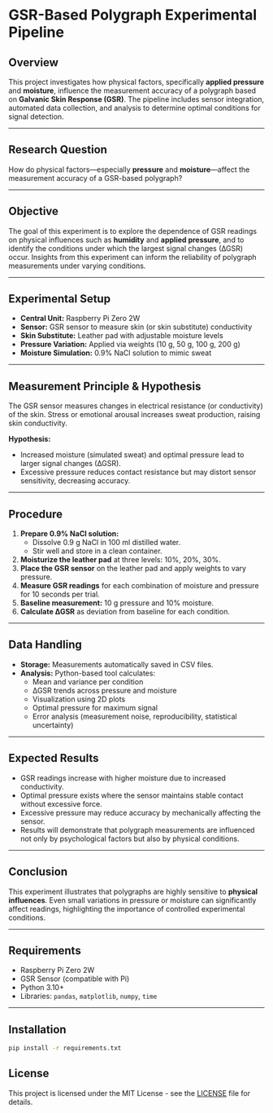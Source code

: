 # GSR-Based Polygraph Experimental Pipeline

## Overview
This project investigates how physical factors, specifically **applied pressure** and **moisture**, influence the measurement accuracy of a polygraph based on **Galvanic Skin Response (GSR)**. The pipeline includes sensor integration, automated data collection, and analysis to determine optimal conditions for signal detection.

---

## Research Question
How do physical factors—especially **pressure** and **moisture**—affect the measurement accuracy of a GSR-based polygraph?

---

## Objective
The goal of this experiment is to explore the dependence of GSR readings on physical influences such as **humidity** and **applied pressure**, and to identify the conditions under which the largest signal changes (∆GSR) occur. Insights from this experiment can inform the reliability of polygraph measurements under varying conditions.

---

## Experimental Setup
- **Central Unit:** Raspberry Pi Zero 2W  
- **Sensor:** GSR sensor to measure skin (or skin substitute) conductivity  
- **Skin Substitute:** Leather pad with adjustable moisture levels  
- **Pressure Variation:** Applied via weights (10 g, 50 g, 100 g, 200 g)  
- **Moisture Simulation:** 0.9% NaCl solution to mimic sweat  

---

## Measurement Principle & Hypothesis
The GSR sensor measures changes in electrical resistance (or conductivity) of the skin. Stress or emotional arousal increases sweat production, raising skin conductivity.  

**Hypothesis:**  
- Increased moisture (simulated sweat) and optimal pressure lead to larger signal changes (∆GSR).  
- Excessive pressure reduces contact resistance but may distort sensor sensitivity, decreasing accuracy.

---

## Procedure
1. **Prepare 0.9% NaCl solution:**  
   - Dissolve 0.9 g NaCl in 100 ml distilled water.  
   - Stir well and store in a clean container.  
2. **Moisturize the leather pad** at three levels: 10%, 20%, 30%.  
3. **Place the GSR sensor** on the leather pad and apply weights to vary pressure.  
4. **Measure GSR readings** for each combination of moisture and pressure for 10 seconds per trial.  
5. **Baseline measurement:** 10 g pressure and 10% moisture.  
6. **Calculate ∆GSR** as deviation from baseline for each condition.  

---

## Data Handling
- **Storage:** Measurements automatically saved in CSV files.  
- **Analysis:** Python-based tool calculates:  
  - Mean and variance per condition  
  - ∆GSR trends across pressure and moisture  
  - Visualization using 2D plots  
  - Optimal pressure for maximum signal  
  - Error analysis (measurement noise, reproducibility, statistical uncertainty)  

---

## Expected Results
- GSR readings increase with higher moisture due to increased conductivity.  
- Optimal pressure exists where the sensor maintains stable contact without excessive force.  
- Excessive pressure may reduce accuracy by mechanically affecting the sensor.  
- Results will demonstrate that polygraph measurements are influenced not only by psychological factors but also by physical conditions.

---

## Conclusion
This experiment illustrates that polygraphs are highly sensitive to **physical influences**. Even small variations in pressure or moisture can significantly affect readings, highlighting the importance of controlled experimental conditions.

---

## Requirements
- Raspberry Pi Zero 2W  
- GSR Sensor (compatible with Pi)  
- Python 3.10+  
- Libraries: `pandas`, `matplotlib`, `numpy`, `time`  

---

## Installation
```bash
pip install -r requirements.txt
```


## License
This project is licensed under the MIT License - see the [LICENSE](LICENSE) file for details.

